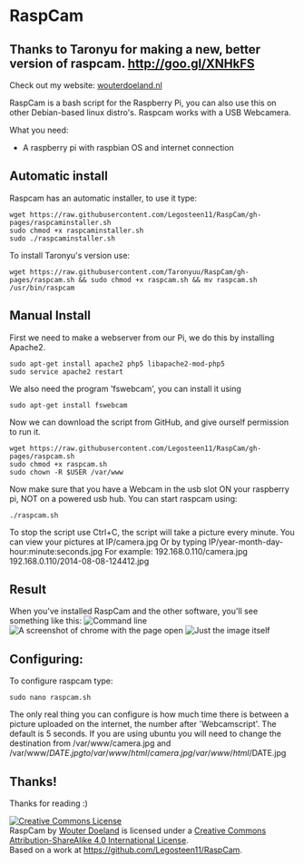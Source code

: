 RaspCam
=======
Thanks to Taronyu for making a new, better version of raspcam. http://goo.gl/XNHkFS
-------
Check out my website: <a href="http://wouterdoeland.nl">wouterdoeland.nl</a>

RaspCam is a bash script for the Raspberry Pi, you can also use this on other Debian-based linux distro's. Raspcam works with a USB Webcamera.

What you need:
* A raspberry pi with raspbian OS and internet connection

Automatic install
-------
Raspcam has an automatic installer, to use it type:

    wget https://raw.githubusercontent.com/Legosteen11/RaspCam/gh-pages/raspcaminstaller.sh
    sudo chmod +x raspcaminstaller.sh
    sudo ./raspcaminstaller.sh
    
To install Taronyu's version use:

    wget https://raw.githubusercontent.com/Taronyuu/RaspCam/gh-pages/raspcam.sh && sudo chmod +x raspcam.sh && mv raspcam.sh /usr/bin/raspcam



Manual Install
-------
First we need to make a webserver from our Pi, we do this by installing Apache2.

    sudo apt-get install apache2 php5 libapache2-mod-php5
    sudo service apache2 restart

We also need the program 'fswebcam', you can install it using

    sudo apt-get install fswebcam

Now we can download the script from GitHub, and give ourself permission to run it.

    wget https://raw.githubusercontent.com/Legosteen11/RaspCam/gh-pages/raspcam.sh
    sudo chmod +x raspcam.sh
    sudo chown -R $USER /var/www

Now make sure that you have a Webcam in the usb slot ON your raspberry pi, NOT on a powered usb hub. You can start raspcam using:

    ./raspcam.sh

To stop the script use Ctrl+C, the script will take a picture every minute.
You can view your pictures at IP/camera.jpg
Or by typing IP/year-month-day-hour:minute:seconds.jpg
For example: 192.168.0.110/camera.jpg
192.168.0.110/2014-08-08-124412.jpg

Result
-------
When you've installed RaspCam and the other software, you'll see something like this:
![](https://snapr.pw/i/091d00c6d0.png "Command line")
![A screenshot of chrome with the page open](https://snapr.pw/i/af784d0885.png "In your browser")
![Just the image itself](https://snapr.pw/i/b56c26c9f0.png "The image")

Configuring:
-------
To configure raspcam type:

    sudo nano raspcam.sh

The only real thing you can configure is how much time there is between a picture uploaded on the internet, the number after 'Webcamscript'. The default is 5 seconds. 
If you are using ubuntu you will need to change the destination from /var/www/camera.jpg and /var/www/$DATE.jpg to /var/www/html/camera.jpg /var/www/html/$DATE.jpg

Thanks!
------
Thanks for reading :)

<a rel="license" href="http://creativecommons.org/licenses/by-sa/4.0/"><img alt="Creative Commons License" style="border-width:0" src="https://i.creativecommons.org/l/by-sa/4.0/88x31.png" /></a><br /><span xmlns:dct="http://purl.org/dc/terms/" href="http://purl.org/dc/dcmitype/InteractiveResource" property="dct:title" rel="dct:type">RaspCam</span> by <a xmlns:cc="http://creativecommons.org/ns#" href="https://github.com/Legosteen11/RaspCam" property="cc:attributionName" rel="cc:attributionURL">Wouter Doeland</a> is licensed under a <a rel="license" href="http://creativecommons.org/licenses/by-sa/4.0/">Creative Commons Attribution-ShareAlike 4.0 International License</a>.<br />Based on a work at <a xmlns:dct="http://purl.org/dc/terms/" href="https://github.com/Legosteen11/RaspCam" rel="dct:source">https://github.com/Legosteen11/RaspCam</a>.
